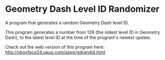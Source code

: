 # Geometry Dash Level ID Randomizer
A program that generates a random Geometry Dash level ID.

This program generates a number from 128 (the oldest level ID in Geometry Dash), to the latest level ID at the time of the program's newest update.

Check out the web version of this program here: http://xboxface24.ueuo.com/apps/gdrandid.html

